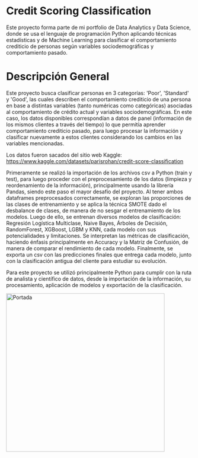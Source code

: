 # Credit Scoring Classification
Este proyecto forma parte de mi portfolio de Data Analytics y Data Science, donde se usa el lenguaje de programación Python aplicando técnicas estadísticas y de Machine Learning para clasificar el comportamiento crediticio de personas según variables sociodemográficas y comportamiento pasado.

# Descripción General 
Este proyecto busca clasificar personas en 3 categorías: 'Poor', 'Standard' y 'Good', las cuales describen el comportamiento crediticio de una persona en base a distintas variables (tanto numéricas como categóricas) asociadas al comportamiento de crédito actual y variables sociodemográficas. En este caso, los datos disponibles correspondían a datos de panel (información de los mismos clientes a través del tiempo) lo que permitía aprender comportamiento crediticio pasado, para luego procesar la información y clasificar nuevamente a estos clientes considerando los cambios en las variables mencionadas.

Los datos fueron sacados del sitio web Kaggle: https://www.kaggle.com/datasets/parisrohan/credit-score-classification

Primeramente se realizó la importación de los archivos csv a Python (train y test), para luego proceder con el preprocesamiento de los datos (limpieza y reordenamiento de la información), principalmente usando la librería Pandas, siendo este paso el mayor desafío del proyecto. Al tener ambos dataframes preprocesados correctamente, se exploran las proporciones de las clases de entrenamiento y se aplica la técnica SMOTE dado el desbalance de clases, de manera de no sesgar el entrenamiento de los modelos. Luego de ello, se entrenan diversos modelos de clasificación: Regresión Logística Multiclase, Naive Bayes, Árboles de Decisión, RandomForest, XGBoost, LGBM y KNN, cada modelo con sus potencialidades y limitaciones. Se interpretan las métricas de clasificación, haciendo énfasis principalmente en Accuracy y la Matriz de Confusión, de manera de comparar el rendimiento de cada modelo. Finalmente, se exporta un csv con las predicciones finales que entrega cada modelo, junto con la clasificación antigua del cliente para estudiar su evolución.

Para este proyecto se utilizó principalmente Python para cumplir con la ruta de analista y científico de datos, desde la importación de la información, su procesamiento, aplicación de modelos y exportación de la clasificación.

   <img width="427" alt="Portada" src="https://github.com/user-attachments/assets/fc01f8cf-ff5b-4c84-be81-7ab1eb0e484b" />

